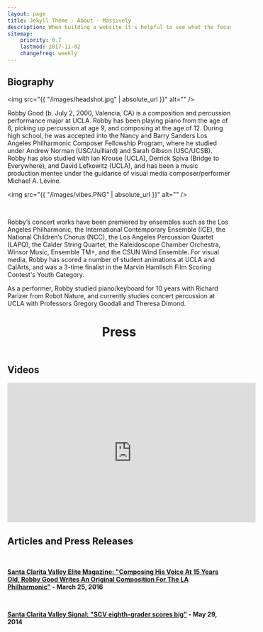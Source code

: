 ```yaml
---
layout: page
title: Jekyll Theme - About - Massively
description: When building a website it's helpful to see what the focus of your site is. This page is an example of how to show a website's focus.
sitemap:
    priority: 0.7
    lastmod: 2017-11-02
    changefreq: weekly
---
```

## Biography

<span class="image left"><img src="{{ "/images/headshot.jpg" | absolute_url }}" alt="" /></span>

Robby Good (b. July 2, 2000, Valencia, CA) is a composition and percussion performance major at UCLA. Robby has been playing piano from the age of 6, picking up percussion at age 9, and composing at the age of 12. During high school, he was accepted into the Nancy and Barry Sanders Los Angeles Philharmonic Composer Fellowship Program, where he studied under Andrew Norman (USC/Juilliard) and Sarah Gibson (USC/UCSB). Robby has also studied with Ian Krouse (UCLA), Derrick Spiva (Bridge to Everywhere), and David Lefkowitz (UCLA), and has been a music production mentee under the guidance of visual media composer/performer Michael A. Levine.

<span class="image right"><img src="{{ "/images/vibes.PNG" | absolute_url }}" alt="" /></span>

<br />

Robby’s concert works have been premiered by ensembles such as the Los Angeles Philharmonic, the International Contemporary Ensemble (ICE), the National Children’s Chorus (NCC), the Los Angeles Percussion Quartet (LAPQ), the Calder String Quartet, the Kaleidoscope Chamber Orchestra, Winsor Music, Ensemble TM+, and the CSUN Wind Ensemble. For visual media, Robby has scored a number of student animations at UCLA and CalArts, and was a 3-time finalist in the Marvin Hamlisch Film Scoring Contest's Youth Category.

As a performer, Robby studied piano/keyboard for 10 years with Richard Parizer from Robot Nature, and currently studies concert percussion at UCLA with Professors Gregory Goodall and Theresa Dimond.

<header class="major">
	<h1>Press</h1>
</header>

## Videos

<iframe width="560" height="315" src="https://www.youtube.com/embed/jIHh2J0rgQk" frameborder="0" allow="accelerometer; autoplay; encrypted-media; gyroscope; picture-in-picture" allowfullscreen></iframe>

## Articles and Press Releases

<br />

<a href="https://scvelitemagazine.com/2016/03/composing-voice-15-years-old-robby-good-writes-original-composition-la-philharmonic/"><b>Santa Clarita Valley Elite Magazine: "Composing His Voice At 15 Years Old, Robby Good Writes An Original Composition For The LA Philharmonic"<b/></a> - March 25, 2016
    
<br />

<a href="http://archive.signalscv.com/archives/120662/"><b>Santa Clarita Valley Signal: "SCV eighth-grader scores big"<b/></a> - May 29, 2014

